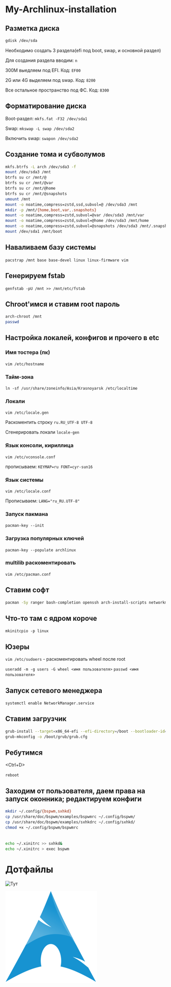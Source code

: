 # My-Archlinux-installation

## Разметка диска

```bash 
gdisk /dev/sda
```

Необходимо создать 3 раздела(efi под boot, swap, и основной раздел)

Для создания раздела вводим: `n` 

300M выедляем под EFI. Код: `EF00`

2G или 4G выделяем под swap. Код: `8200`

Все остальное пространство под ФС. Код: `8300`

## Форматирование диска

Boot-раздел: `mkfs.fat -F32 /dev/sda1`

Swap: `mkswap -L swap /dev/sda2`

Включить swap: `swapon /dev/sda2`

## Создание тома и субволумов

```bash
mkfs.btrfs -L arch /dev/sda3 -f
mount /dev/sda3 /mnt
btrfs su cr /mnt/@
btrfs su cr /mnt/@var
btrfs su cr /mnt/@home
btrfs su cr /mnt/@snapshots
umount /mnt
mount -o noatime,compress=zstd,ssd,subvol=@ /dev/sda3 /mnt
mkdir -p /mnt/{home,boot,var,.snapshots}
mount -o noatime,compress=zstd,subvol=@var /dev/sda3 /mnt/var
mount -o noatime,compress=zstd,subvol=@home /dev/sda3 /mnt/home
mount -o noatime,compress=zstd,subvol=@snapshots /dev/sda3 /mnt/.snapshots
mount /dev/sda1 /mnt/boot
```


##  Наваливаем базу системы
`pacstrap /mnt base base-devel linux linux-firmware vim`

## Генерируем fstab
`genfstab -pU /mnt >> /mnt/etc/fstab`

## Chroot'имся и ставим root пароль

```bash
arch-chroot /mnt
passwd
```
## Настройка локалей, конфигов и прочего в etc
### Имя тостера (пк)
`vim /etc/hostname`

### Тайм-зона

`ln -sf /usr/share/zoneinfo/Asia/Krasnoyarsk /etc/localtime`

###  Локали

`vim /etc/locale.gen`

Раскоментить строку `ru.RU_UTF-8 UTF-8`

Сгенерировать локали
`locale-gen`


### Язык консоли, кириллица

`vim /etc/vconsole.conf`

прописываем: `KEYMAP=ru
FONT=cyr-sun16`

### Язык системы

`vim /etc/locale.conf`

Прописываем: `LANG="ru_RU.UTF-8"`

### Запуск пакмана
`pacman-key --init`

### Загрузка популярных ключей
`pacman-key --populate archlinux`

### multilib раскоментировать
`vim /etc/pacman.conf`


## Ставим софт
```bash
pacman -Sy ranger bash-completion openssh arch-install-scripts networkmanager sudo git wget htop neofetch xdg-user-dirs grub efibootmgr grub-btrfs os-prober xorg-server xorg-xinit xorg-drivers xf86-video-amdgpu pulseaudio pavucontrol obs-studio telegram-desktop firefox rofi kitty bspwm sxhkd feh code
```
## Что-то там с ядром короче

`mkinitcpio -p linux`

## Юзеры

`vim /etc/sudoers` - раскоментировать wheel после root

`useradd -m -g users -G wheel <имя пользователя>`
`passwd <имя пользователя>`

## Запуск сетевого менеджера

`systemctl enable NetworkManager.service`

## Ставим загрузчик
```bash
grub-install --target=x86_64-efi --efi-directory=/boot --bootloader-id=grub
grub-mkconfig -o /boot/grub/grub.cfg
```

## Ребутимся
<Ctrl+D>

`reboot`

## Заходим от пользователя, даем права на запуск оконника; редактируем конфиги

```bash
mkdir ~/.config/{bspwm,sxhkd}
cp /usr/share/doc/bspwm/examples/bspwmrc ~/.config/bspwm/
cp /usr/share/doc/bspwm/examples/sxhkdrc ~/.config/sxhkd/
chmod +x ~/.config/bspwm/bspwmrc


echo ~/.xinitrc >> sxhkd& 
echo ~/.xinitrc > exec bspwm
```


# Дотфайлы
![Тут](https://github.com/zerocodex86/dotfiles)

![img](https://raw.githubusercontent.com/github/explore/7b8474be525e3f210d3c8d60a32beca4bfc2895b/topics/archlinux/archlinux.png)
